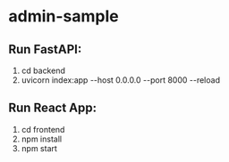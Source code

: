 # admin-sample
## Run FastAPI:
1. cd backend 
1. uvicorn index:app --host 0.0.0.0 --port 8000 --reload

## Run React App:
1. cd frontend
1. npm install
1. npm start
